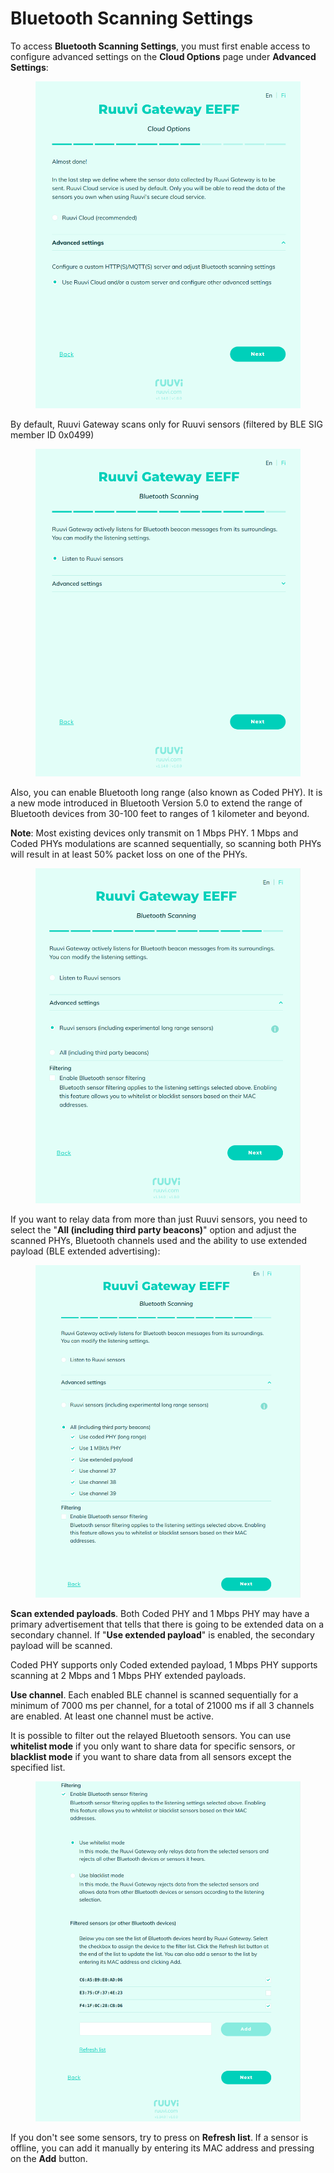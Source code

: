 # Bluetooth Scanning Settings

To access **Bluetooth Scanning Settings**, you must first enable access to configure advanced settings on the **Cloud Options** page under **Advanced Settings**:

<figure><img src="../../.gitbook/assets/Screenshot from 2023-06-27 21-32-36.png" alt=""><figcaption></figcaption></figure>

By default, Ruuvi Gateway scans only for Ruuvi sensors (filtered by BLE SIG member ID 0x0499)

<figure><img src="../../.gitbook/assets/Screenshot from 2023-06-27 21-51-12.png" alt=""><figcaption></figcaption></figure>

Also, you can enable Bluetooth long range (also known as Coded PHY). It is a new mode introduced in Bluetooth Version 5.0 to extend the range of Bluetooth devices from 30-100 feet to ranges of 1 kilometer and beyond.

**Note**: Most existing devices only transmit on 1 Mbps PHY. 1 Mbps and Coded PHYs modulations are scanned sequentially, so scanning both PHYs will result in at least 50% packet loss on one of the PHYs.

<figure><img src="../../.gitbook/assets/Screenshot from 2023-06-27 21-52-48.png" alt=""><figcaption></figcaption></figure>

If you want to relay data from more than just Ruuvi sensors, you need to select the "**All (including third party beacons)**" option and adjust the scanned PHYs, Bluetooth channels used and the ability to use extended payload (BLE extended advertising):&#x20;

<figure><img src="../../.gitbook/assets/Screenshot from 2023-06-27 21-54-14.png" alt=""><figcaption></figcaption></figure>

**Scan extended payloads**. Both Coded PHY and 1 Mbps PHY may have a primary advertisement that tells that there is going to be extended data on a secondary channel. If "**Use extended payload**" is enabled, the secondary payload will be scanned.&#x20;

Coded PHY supports only Coded extended payload, 1 Mbps PHY supports scanning at 2 Mbps and 1 Mbps PHY extended payloads.

**Use channel**. Each enabled BLE channel is scanned sequentially for a minimum of 7000 ms per channel, for a total of 21000 ms if all 3 channels are enabled. At least one channel must be active.

It is possible to filter out the relayed Bluetooth sensors. You can use **whitelist mode** if you only want to share data for specific sensors, or **blacklist mode** if you want to share data from all sensors except the specified list.

<figure><img src="../../.gitbook/assets/Screenshot from 2023-06-27 22-08-56.png" alt=""><figcaption></figcaption></figure>

If you don't see some sensors, try to press on **Refresh list**. If a sensor is offline, you can add it manually by entering its MAC address and pressing on the **Add** button.

